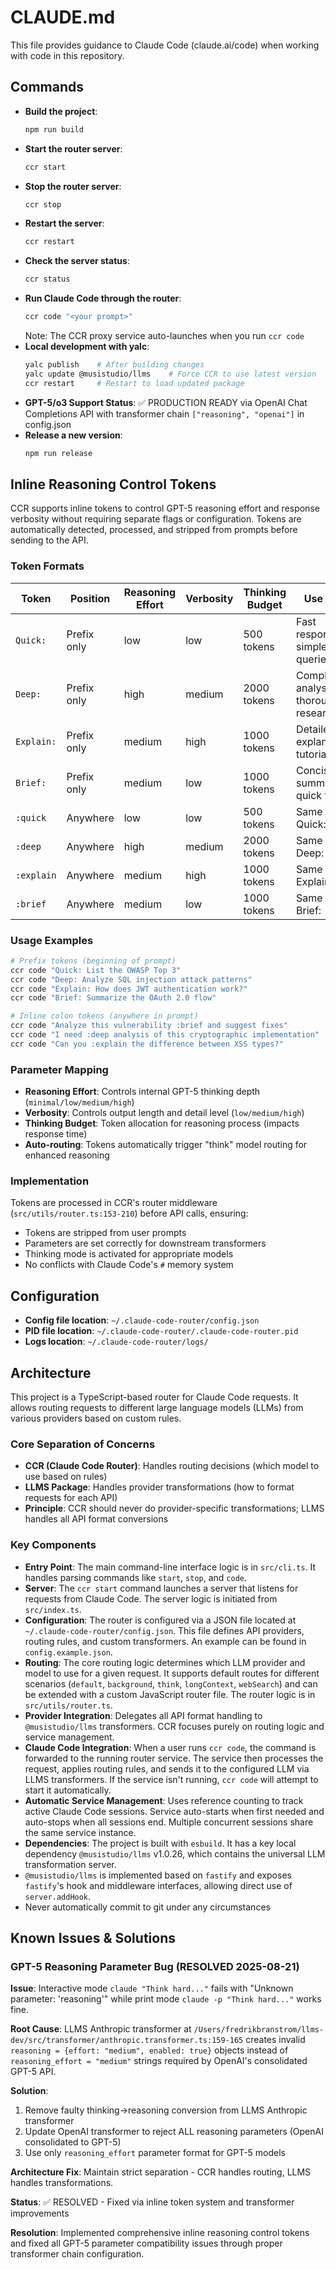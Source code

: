 # CLAUDE.md

This file provides guidance to Claude Code (claude.ai/code) when working with code in this repository.

## Commands

-   **Build the project**:
    ```bash
    npm run build
    ```
-   **Start the router server**:
    ```bash
    ccr start
    ```
-   **Stop the router server**:
    ```bash
    ccr stop
    ```
-   **Restart the server**:
    ```bash
    ccr restart
    ```
-   **Check the server status**:
    ```bash
    ccr status
    ```
-   **Run Claude Code through the router**:
    ```bash
    ccr code "<your prompt>"
    ```
    Note: The CCR proxy service auto-launches when you run `ccr code`
-   **Local development with yalc**:
    ```bash
    yalc publish    # After building changes
    yalc update @musistudio/llms    # Force CCR to use latest version
    ccr restart     # Restart to load updated package
    ```
-   **GPT-5/o3 Support Status**: ✅ PRODUCTION READY via OpenAI Chat Completions API with transformer chain `["reasoning", "openai"]` in config.json
-   **Release a new version**:
    ```bash
    npm run release
    ```

## Inline Reasoning Control Tokens

CCR supports inline tokens to control GPT-5 reasoning effort and response verbosity without requiring separate flags or configuration. Tokens are automatically detected, processed, and stripped from prompts before sending to the API.

### **Token Formats**

| Token | Position | Reasoning Effort | Verbosity | Thinking Budget | Use Case |
|-------|----------|------------------|-----------|-----------------|----------|
| `Quick:` | Prefix only | low | low | 500 tokens | Fast responses, simple queries |
| `Deep:` | Prefix only | high | medium | 2000 tokens | Complex analysis, thorough research |
| `Explain:` | Prefix only | medium | high | 1000 tokens | Detailed explanations, tutorials |
| `Brief:` | Prefix only | medium | low | 1000 tokens | Concise summaries, quick facts |
| `:quick` | Anywhere | low | low | 500 tokens | Same as Quick: |
| `:deep` | Anywhere | high | medium | 2000 tokens | Same as Deep: |
| `:explain` | Anywhere | medium | high | 1000 tokens | Same as Explain: |
| `:brief` | Anywhere | medium | low | 1000 tokens | Same as Brief: |

### **Usage Examples**

```bash
# Prefix tokens (beginning of prompt)
ccr code "Quick: List the OWASP Top 3"
ccr code "Deep: Analyze SQL injection attack patterns"
ccr code "Explain: How does JWT authentication work?"
ccr code "Brief: Summarize the OAuth 2.0 flow"

# Inline colon tokens (anywhere in prompt)
ccr code "Analyze this vulnerability :brief and suggest fixes"
ccr code "I need :deep analysis of this cryptographic implementation"
ccr code "Can you :explain the difference between XSS types?"
```

### **Parameter Mapping**

- **Reasoning Effort**: Controls internal GPT-5 thinking depth (`minimal/low/medium/high`)
- **Verbosity**: Controls output length and detail level (`low/medium/high`)  
- **Thinking Budget**: Token allocation for reasoning process (impacts response time)
- **Auto-routing**: Tokens automatically trigger "think" model routing for enhanced reasoning

### **Implementation**

Tokens are processed in CCR's router middleware (`src/utils/router.ts:153-210`) before API calls, ensuring:
- Tokens are stripped from user prompts
- Parameters are set correctly for downstream transformers
- Thinking mode is activated for appropriate models
- No conflicts with Claude Code's `#` memory system

## Configuration

- **Config file location**: `~/.claude-code-router/config.json`  
- **PID file location**: `~/.claude-code-router/.claude-code-router.pid`
- **Logs location**: `~/.claude-code-router/logs/`

## Architecture

This project is a TypeScript-based router for Claude Code requests. It allows routing requests to different large language models (LLMs) from various providers based on custom rules.

### **Core Separation of Concerns**
- **CCR (Claude Code Router)**: Handles routing decisions (which model to use based on rules)
- **LLMS Package**: Handles provider transformations (how to format requests for each API)
- **Principle**: CCR should never do provider-specific transformations; LLMS handles all API format conversions

### **Key Components**
-   **Entry Point**: The main command-line interface logic is in `src/cli.ts`. It handles parsing commands like `start`, `stop`, and `code`.
-   **Server**: The `ccr start` command launches a server that listens for requests from Claude Code. The server logic is initiated from `src/index.ts`.
-   **Configuration**: The router is configured via a JSON file located at `~/.claude-code-router/config.json`. This file defines API providers, routing rules, and custom transformers. An example can be found in `config.example.json`.
-   **Routing**: The core routing logic determines which LLM provider and model to use for a given request. It supports default routes for different scenarios (`default`, `background`, `think`, `longContext`, `webSearch`) and can be extended with a custom JavaScript router file. The router logic is in `src/utils/router.ts`.
-   **Provider Integration**: Delegates all API format handling to `@musistudio/llms` transformers. CCR focuses purely on routing logic and service management.
-   **Claude Code Integration**: When a user runs `ccr code`, the command is forwarded to the running router service. The service then processes the request, applies routing rules, and sends it to the configured LLM via LLMS transformers. If the service isn't running, `ccr code` will attempt to start it automatically.
-   **Automatic Service Management**: Uses reference counting to track active Claude Code sessions. Service auto-starts when first needed and auto-stops when all sessions end. Multiple concurrent sessions share the same service instance.
-   **Dependencies**: The project is built with `esbuild`. It has a key local dependency `@musistudio/llms` v1.0.26, which contains the universal LLM transformation server.
-   `@musistudio/llms` is implemented based on `fastify` and exposes `fastify`'s hook and middleware interfaces, allowing direct use of `server.addHook`.
- Never automatically commit to git under any circumstances

## Known Issues & Solutions

### **GPT-5 Reasoning Parameter Bug (RESOLVED 2025-08-21)**

**Issue**: Interactive mode `claude "Think hard..."` fails with "Unknown parameter: 'reasoning'" while print mode `claude -p "Think hard..."` works fine.

**Root Cause**: LLMS Anthropic transformer at `/Users/fredrikbranstrom/llms-dev/src/transformer/anthropic.transformer.ts:159-165` creates invalid `reasoning = {effort: "medium", enabled: true}` objects instead of `reasoning_effort = "medium"` strings required by OpenAI's consolidated GPT-5 API.

**Solution**: 
1. Remove faulty thinking→reasoning conversion from LLMS Anthropic transformer
2. Update OpenAI transformer to reject ALL reasoning parameters (OpenAI consolidated to GPT-5)  
3. Use only `reasoning_effort` parameter format for GPT-5 models

**Architecture Fix**: Maintain strict separation - CCR handles routing, LLMS handles transformations.

**Status**: ✅ RESOLVED - Fixed via inline token system and transformer improvements

**Resolution**: Implemented comprehensive inline reasoning control tokens and fixed all GPT-5 parameter compatibility issues through proper transformer chain configuration.
